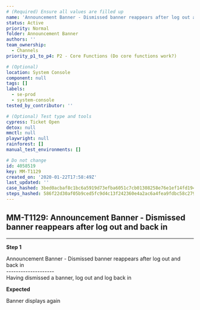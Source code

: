 ```yaml
---
# (Required) Ensure all values are filled up
name: 'Announcement Banner - Dismissed banner reappears after log out and back in'
status: Active
priority: Normal
folder: Announcement Banner
authors: ''
team_ownership:
  - Channels
priority_p1_to_p4: P2 - Core Functions (Do core functions work?)

# (Optional)
location: System Console
component: null
tags: []
labels:
  - se-prod
  - system-console
tested_by_contributor: ''

# (Optional) Test type and tools
cypress: Ticket Open
detox: null
mmctl: null
playwright: null
rainforest: []
manual_test_environments: []

# Do not change
id: 4058519
key: MM-T1129
created_on: '2020-01-22T17:58:49Z'
last_updated: ''
case_hashed: 3bed0acbaf8c1bc6a5919d73efba6051c7cb01308258e76e1ef14fd194dee42c8c3a7c8ba84a581e0bff5b5687f7a924
steps_hashed: 586f22d30af05b9ced5fc9d4c13f242360e4a2ac6a4fea9fdbc58c2792b57eb51503ed21d0b147317d17f686b21de111
---
```


<!-- (Auto-generated) Based on frontmatter's "key" and "name" -->

## MM-T1129: Announcement Banner - Dismissed banner reappears after log out and back in

---

**Step 1**

Announcement Banner - Dismissed banner reappears after log out and back in\
\--------------------\
Having dismissed a banner, log out and log back in

**Expected**

Banner displays again
